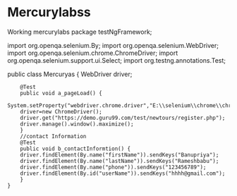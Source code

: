 # Mercurylabss
Working mercurylabs
package testNgFramework;

import org.openqa.selenium.By;
import org.openqa.selenium.WebDriver;
import org.openqa.selenium.chrome.ChromeDriver;
import org.openqa.selenium.support.ui.Select;
import org.testng.annotations.Test;

public class Mercuryas {
	WebDriver driver;

		@Test
		public void a_pageLoad() {
		System.setProperty("webdriver.chrome.driver","E:\\selenium\\chrome\\chromedriver_win32\\chromedriver.exe");
		driver=new ChromeDriver();
		driver.get("https://demo.guru99.com/test/newtours/register.php");
		driver.manage().window().maximize();
		}
		//contact Information
		@Test
		public void b_contactInformtion() {
		driver.findElement(By.name("firstName")).sendKeys("Banupriya");
		driver.findElement(By.name("lastName")).sendKeys("Rameshbabu");
		driver.findElement(By.name("phone")).sendKeys("123456789");
		driver.findElement(By.id("userName")).sendKeys("hhhh@gmail.com");
		}
    }
